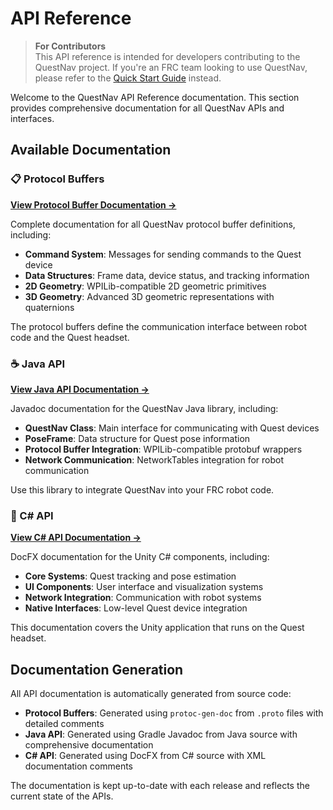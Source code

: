 # API Reference

> **For Contributors**  
> This API reference is intended for developers contributing to the QuestNav project. If you're an FRC team looking to use QuestNav, please refer to the [Quick Start Guide](/docs/getting-started/quick-start) instead.

Welcome to the QuestNav API Reference documentation. This section provides comprehensive documentation for all QuestNav APIs and interfaces.

## Available Documentation

### 📋 Protocol Buffers
**[View Protocol Buffer Documentation →](/api/proto/)**

Complete documentation for all QuestNav protocol buffer definitions, including:
- **Command System**: Messages for sending commands to the Quest device
- **Data Structures**: Frame data, device status, and tracking information  
- **2D Geometry**: WPILib-compatible 2D geometric primitives
- **3D Geometry**: Advanced 3D geometric representations with quaternions

The protocol buffers define the communication interface between robot code and the Quest headset.

### ☕ Java API
**[View Java API Documentation →](/api/java/)**

Javadoc documentation for the QuestNav Java library, including:
- **QuestNav Class**: Main interface for communicating with Quest devices
- **PoseFrame**: Data structure for Quest pose information
- **Protocol Buffer Integration**: WPILib-compatible protobuf wrappers
- **Network Communication**: NetworkTables integration for robot communication

Use this library to integrate QuestNav into your FRC robot code.

### 🔷 C# API  
**[View C# API Documentation →](/api/csharp/)**

DocFX documentation for the Unity C# components, including:
- **Core Systems**: Quest tracking and pose estimation
- **UI Components**: User interface and visualization systems
- **Network Integration**: Communication with robot systems
- **Native Interfaces**: Low-level Quest device integration

This documentation covers the Unity application that runs on the Quest headset.

## Documentation Generation

All API documentation is automatically generated from source code:
- **Protocol Buffers**: Generated using `protoc-gen-doc` from `.proto` files with detailed comments
- **Java API**: Generated using Gradle Javadoc from Java source with comprehensive documentation
- **C# API**: Generated using DocFX from C# source with XML documentation comments

The documentation is kept up-to-date with each release and reflects the current state of the APIs.

